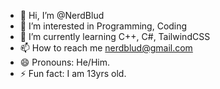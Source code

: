 - 👋 Hi, I’m @NerdBlud
- 👀 I’m interested in Programming, Coding
- 🌱 I’m currently learning C++, C#, TailwindCSS
- 📫 How to reach me nerdblud@gmail.com
- 😄 Pronouns: He/Him.
- ⚡ Fun fact: I am 13yrs old.

<!---
NerdBlud/NerdBlud is a ✨ special ✨ repository because its `README.md` (this file) appears on your GitHub profile.
You can click the Preview link to take a look at your changes.
--->
